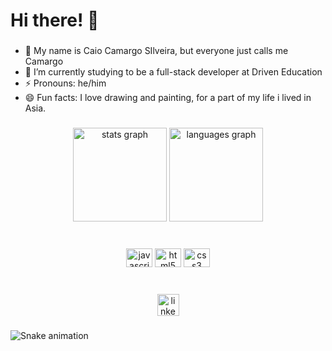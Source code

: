 <h1 align="left">Hi there! 🐉</h1>

###
- 👋 My name is Caio Camargo SIlveira, but everyone just calls me Camargo
- 🌱 I’m currently studying to be a full-stack developer at Driven Education
- ⚡ Pronouns: he/him
- 😄 Fun facts: I love drawing and painting, for a part of my life i lived in Asia.
###

<div align="center">
  <img src="https://github-readme-stats.vercel.app/api?hide_title=false&hide_rank=false&show_icons=true&include_all_commits=true&count_private=true&disable_animations=false&theme=synthwave&locale=en&hide_border=false&username=C-Macargo" height="150" alt="stats graph"  />
  <img src="https://github-readme-stats.vercel.app/api/top-langs?locale=en&hide_title=false&layout=compact&card_width=320&langs_count=5&theme=shades-of-purple&hide_border=false&username=C-Macargo" height="150" alt="languages graph"  />
</div>

###

<br clear="both">

<div align="center">
  <img src="https://cdn.jsdelivr.net/gh/devicons/devicon/icons/javascript/javascript-original.svg" height="30" width="42" alt="javascript logo"  />
  <img src="https://cdn.jsdelivr.net/gh/devicons/devicon/icons/html5/html5-original.svg" height="30" width="42" alt="html5 logo"  />
  <img src="https://cdn.jsdelivr.net/gh/devicons/devicon/icons/css3/css3-original.svg" height="30" width="42" alt="css3 logo"  />
</div>

###

<br clear="both">

<div align="center">
  <a href="https://www.linkedin.com/in/caio-camargo-1a4009213/" target="_blank">
    <img src="https://img.shields.io/static/v1?message=LinkedIn&logo=linkedin&label=&color=0077B5&logoColor=white&labelColor=&style=for-the-badge" height="35" alt="linkedin logo"  />
  </a>
</div>

###

<img src="https://raw.githubusercontent.com/C-Macargo/C-Macargo/blob/output/snake.svg" alt="Snake animation" />

###
